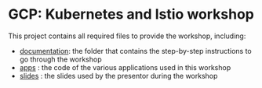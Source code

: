 # GCP: Kubernetes and Istio workshop

This project contains all required files to provide the workshop, including:

* [documentation](documentation): the folder that contains the step-by-step instructions to go through the workshop
* [apps](apps) : the code of the various applications used in this workshop
* [slides](slides) : the slides used by the presentor during the workshop 